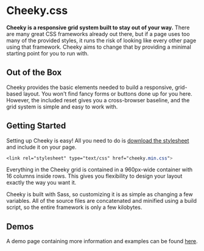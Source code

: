 # Cheeky.css
__Cheeky is a responsive grid system built to stay out of your way.__ There are many great CSS frameworks already out there, but if a page uses too many of the provided styles, it runs the risk of looking like every other page using that framework. Cheeky aims to change that by providing a minimal starting point for you to run with.

## Out of the Box
Cheeky provides the basic elements needed to build a responsive, grid-based layout. You won't find fancy forms or buttons done up for you here. However, the included reset gives you a cross-browser baseline, and the grid system is simple and easy to work with.

## Getting Started
Setting up Cheeky is easy! All you need to do is [download the stylesheet](https://github.com/andrewberls/Cheeky/downloads) and include it on your page.

```css
<link rel="stylesheet" type="text/css" href="cheeky.min.css">
```

Everything in the Cheeky grid is contained in a 960px-wide container with 16 columns inside rows. This gives you flexibility to design your layout exactly the way you want it.  

Cheeky is built with Sass, so customizing it is as simple as changing a few variables. All of the source files are concatenated and minified using a build script, so the entire framework is only a few kilobytes.  

## Demos
A demo page containing more information and examples can be found [here](http://andrewberls.github.com/Cheeky/).